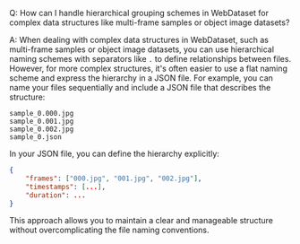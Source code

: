 Q: How can I handle hierarchical grouping schemes in WebDataset for complex data structures like multi-frame samples or object image datasets?

A: When dealing with complex data structures in WebDataset, such as multi-frame samples or object image datasets, you can use hierarchical naming schemes with separators like `.` to define relationships between files. However, for more complex structures, it's often easier to use a flat naming scheme and express the hierarchy in a JSON file. For example, you can name your files sequentially and include a JSON file that describes the structure:

```plaintext
sample_0.000.jpg
sample_0.001.jpg
sample_0.002.jpg
sample_0.json
```

In your JSON file, you can define the hierarchy explicitly:

```json
{
    "frames": ["000.jpg", "001.jpg", "002.jpg"],
    "timestamps": [...],
    "duration": ...
}
```

This approach allows you to maintain a clear and manageable structure without overcomplicating the file naming conventions.
